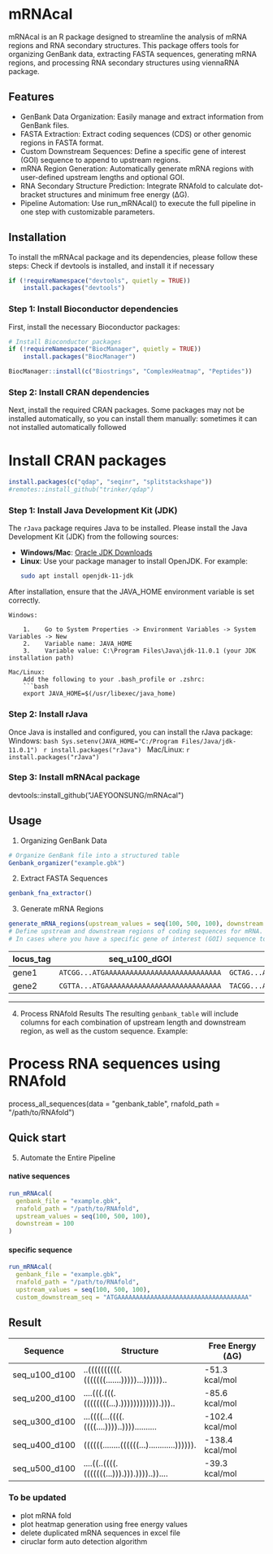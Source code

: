 # mRNAcal
mRNAcal is an R package designed to streamline the analysis of mRNA regions and RNA secondary structures. This package offers tools for organizing GenBank data, extracting FASTA sequences, generating mRNA regions, and processing RNA secondary structures using viennaRNA package.

## Features
- GenBank Data Organization: Easily manage and extract information from GenBank files.
- FASTA Extraction: Extract coding sequences (CDS) or other genomic regions in FASTA format.
- Custom Downstream Sequences: Define a specific gene of interest (GOI) sequence to append to upstream regions.
- mRNA Region Generation: Automatically generate mRNA regions with user-defined upstream lengths and optional GOI.
- RNA Secondary Structure Prediction: Integrate RNAfold to calculate dot-bracket structures and minimum free energy (ΔG).
- Pipeline Automation: Use run_mRNAcal() to execute the full pipeline in one step with customizable parameters.


## Installation

To install the mRNAcal package and its dependencies, please follow these steps:
Check if devtools is installed, and install it if necessary
```r
if (!requireNamespace("devtools", quietly = TRUE))
    install.packages("devtools")
```
### Step 1: Install Bioconductor dependencies
First, install the necessary Bioconductor packages:

```r
# Install Bioconductor packages
if (!requireNamespace("BiocManager", quietly = TRUE))
    install.packages("BiocManager")

BiocManager::install(c("Biostrings", "ComplexHeatmap", "Peptides"))
```

### Step 2: Install CRAN dependencies

Next, install the required CRAN packages. Some packages may not be installed automatically, so you can install them manually:
 sometimes it can not installed automatically followed

# Install CRAN packages
```r
install.packages(c("qdap", "seqinr", "splitstackshape"))
#remotes::install_github("trinker/qdap")
```

### Step 1: Install Java Development Kit (JDK)

The `rJava` package requires Java to be installed. Please install the Java Development Kit (JDK) from the following sources:

- **Windows/Mac**: [Oracle JDK Downloads](https://www.oracle.com/java/technologies/javase-jdk11-downloads.html)
- **Linux**: Use your package manager to install OpenJDK. For example:
  ```bash 
  sudo apt install openjdk-11-jdk

After installation, ensure that the JAVA_HOME environment variable is set correctly.

    Windows:

        1.    Go to System Properties -> Environment Variables -> System Variables -> New
        2.    Variable name: JAVA_HOME
        3.    Variable value: C:\Program Files\Java\jdk-11.0.1 (your JDK installation path)

    Mac/Linux:
        Add the following to your .bash_profile or .zshrc:
        ```bash
        export JAVA_HOME=$(/usr/libexec/java_home)

### Step 2: Install rJava

Once Java is installed and configured, you can install the rJava package:
    Windows:
        ```bash
        Sys.setenv(JAVA_HOME="C:/Program Files/Java/jdk-11.0.1")
        ```
        ```r
        install.packages("rJava")
        ```
    Mac/Linux:
        ```r
        install.packages("rJava")
        ```

### Step 3: Install mRNAcal package
devtools::install_github("JAEYOONSUNG/mRNAcal")

## Usage
1. Organizing GenBank Data
```r
# Organize GenBank file into a structured table
Genbank_organizer("example.gbk")
```

2. Extract FASTA Sequences
```r
genbank_fna_extractor()
```
3. Generate mRNA Regions
```r
generate_mRNA_regions(upstream_values = seq(100, 500, 100), downstream = 100)
# Define upstream and downstream regions of coding sequences for mRNA.
# In cases where you have a specific gene of interest (GOI) sequence to append to upstream regions, you can use the custom_downstream_seq parameter.
```
| locus_tag | seq_u100_dGOI                                | seq_u200_dGOI                                | ... |
|-----------|---------------------------------------------|---------------------------------------------|-----|
| gene1     | `ATCGG...ATGAAAAAAAAAAAAAAAAAAAAAAAAAAAA`   | `GCTAG...ATGAAAAAAAAAAAAAAAAAAAAAAAAAAAA`   | ... |
| gene2     | `CGTTA...ATGAAAAAAAAAAAAAAAAAAAAAAAAAAAA`   | `TACGG...ATGAAAAAAAAAAAAAAAAAAAAAAAAAAAA`   | ... |

---
4. Process RNAfold Results
The resulting `genbank_table` will include columns for each combination of upstream length and downstream region, as well as the custom sequence. Example:

# Process RNA sequences using RNAfold
process_all_sequences(data = "genbank_table", rnafold_path = "/path/to/RNAfold")

## Quick start
5. Automate the Entire Pipeline
#### native sequences
```r
run_mRNAcal(
  genbank_file = "example.gbk",
  rnafold_path = "/path/to/RNAfold",
  upstream_values = seq(100, 500, 100),
  downstream = 100
)
```
#### specific sequence
```r
run_mRNAcal(
  genbank_file = "example.gbk",
  rnafold_path = "/path/to/RNAfold",
  upstream_values = seq(100, 500, 100),
  custom_downstream_seq = "ATGAAAAAAAAAAAAAAAAAAAAAAAAAAAAAAAAAAAA"
```

## Result

| **Sequence**   | **Structure**                | **Free Energy (ΔG)** |
|----------------|------------------------------|----------------------|
| seq_u100_d100  | ..((((((((((.(((((((.......)))))...))))))..  | -51.3 kcal/mol |
| seq_u200_d100  | ....(((.(((.((((((((...).)))))))))))).)))..  | -85.6 kcal/mol |
| seq_u300_d100  | ...((((...((((.((((....))))..))))..........  | -102.4 kcal/mol |
| seq_u400_d100  | ((((((........((((((...)............)))))).  | -138.4 kcal/mol |
| seq_u500_d100  | ....((..((((.(((((((...))).))).))))..))....  | -39.3 kcal/mol |


### To be updated
- plot mRNA fold
- plot heatmap generation using free energy values
- delete duplicated mRNA sequences in excel file
- ciruclar form auto detection algorithm
